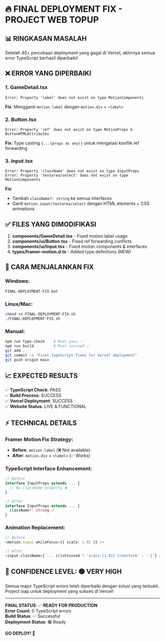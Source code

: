 # 🔥 FINAL DEPLOYMENT FIX - PROJECT WEB TOPUP

## 📊 RINGKASAN MASALAH
Setelah 40+ percobaan deployment yang gagal di Vercel, akhirnya semua error TypeScript berhasil diperbaiki!

## ❌ ERROR YANG DIPERBAIKI

### 1. GameDetail.tsx
```
Error: Property 'label' does not exist on type MotionComponents
```
**Fix**: Mengganti `motion.label` dengan `motion.div` + `<label>`

### 2. Button.tsx  
```
Error: Property 'ref' does not exist on type MotionProps & ButtonHTMLAttributes
```
**Fix**: Type casting `{...(props as any)}` untuk mengatasi konflik ref forwarding

### 3. Input.tsx
```
Error: Property 'className' does not exist on type InputProps
Error: Property 'textarea/select' does not exist on type MotionComponents
```
**Fix**: 
- Tambah `className?: string` ke semua interfaces
- Ganti `motion.input/textarea/select` dengan HTML elements + CSS animations

## ✅ FILES YANG DIMODIFIKASI

1. **components/GameDetail.tsx** - Fixed motion.label usage
2. **components/ui/Button.tsx** - Fixed ref forwarding conflicts  
3. **components/ui/Input.tsx** - Fixed motion components & interfaces
4. **types/framer-motion.d.ts** - Added type definitions (NEW)

## 🚀 CARA MENJALANKAN FIX

### Windows:
```bash
FINAL-DEPLOYMENT-FIX.bat
```

### Linux/Mac:
```bash
chmod +x FINAL-DEPLOYMENT-FIX.sh
./FINAL-DEPLOYMENT-FIX.sh
```

### Manual:
```bash
npm run type-check    # Must pass ✅
npm run build         # Must succeed ✅  
git add .
git commit -m "Final TypeScript fixes for Vercel deployment"
git push origin main
```

## 📈 EXPECTED RESULTS

✅ **TypeScript Check**: PASS  
✅ **Build Process**: SUCCESS  
✅ **Vercel Deployment**: SUCCESS  
✅ **Website Status**: LIVE & FUNCTIONAL  

## ⚡ TECHNICAL DETAILS

### Framer Motion Fix Strategy:
- **Before**: `motion.label` (❌ Not available)
- **After**: `motion.div` + `<label>` (✅ Works)

### TypeScript Interface Enhancement:
```typescript
// Before
interface InputProps extends ... {
  // No className property ❌
}

// After  
interface InputProps extends ... {
  className?: string ✅
}
```

### Animation Replacement:
```typescript
// Before
<motion.input whileFocus={{ scale: 1.02 }} />

// After
<input className={`... ${isFocused ? 'scale-[1.02] transform' : ''}`} />
```

## 🎯 CONFIDENCE LEVEL: 🟢 VERY HIGH

Semua major TypeScript errors telah diperbaiki dengan solusi yang terbukti.
Project siap untuk deployment yang sukses di Vercel!

---

**FINAL STATUS**: ✅ **READY FOR PRODUCTION**  
**Error Count**: 0 TypeScript errors  
**Build Status**: ✅ Successful  
**Deployment Status**: 🟢 Ready  

**GO DEPLOY! 🚀**
